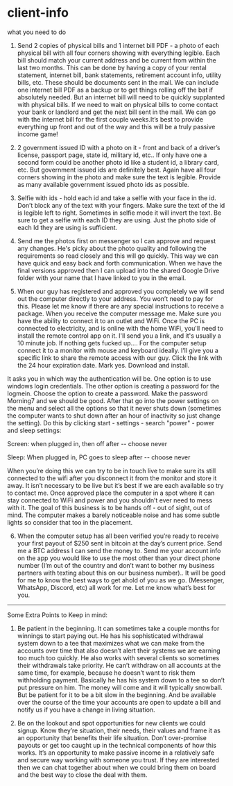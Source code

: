 # client-info
what you need to do
1) Send 2 copies of physical bills and 1 internet bill PDF - a photo of each physical bill with all four corners showing with everything legible. Each bill should match your current address and be current from within the last two months. This can be done by having a copy of your rental statement, internet bill, bank statements, retirement account info, utility bills, etc. These should be documents sent in the mail. We can include one internet bill PDF as a backup or to get things rolling off the bat if absolutely needed. But an internet bill will need to be quickly supplanted with physical bills. If we need to wait on physical bills to come contact your bank or landlord and get the next bill sent in the mail. We can go with the internet bill for the first couple weeks.It’s best to provide everything up front and out of the way and this will be a truly passive income game!

2) 2 government issued ID with a photo on it - front and back of a driver’s license, passport page, state id, military id, etc.. If only have one a second form could be another photo id like a student id, a library card, etc. But government issued ids are definitely best. Again have all four corners showing in the photo and make sure the text is legible. Provide as many available government issued photo ids as possible.

3) Selfie with ids - hold each id and take a selfie with your face in the id. Don’t block any of the text with your fingers. Make sure the text of the id is legible left to right. Sometimes in selfie mode it will invert the text.  Be sure to get a selfie with each ID they are using. Just the photo side of each Id they are using is sufficient. 

4) Send me the photos first on messenger so I can approve and request any changes. He's picky about the photo quality and following the requirements so read closely and this will go quickly. This way we can have quick and easy back and forth communication. When we have the final versions approved then I can upload into the shared Google Drive folder with your name that I have linked to you in the email. 

5) When our guy has registered and approved you completely we will send out the computer directly to your address. You won’t need to pay for this. Please let me know if there are any special instructions to receive a package. When you receive the computer message me. Make sure you have the ability to connect it to an outlet and WiFi. Once the PC is connected to electricity, and is online with the home WiFi, you'll need to install the remote control app on it. I'll send you a link, and it's usually a 10 minute job. If nothing gets fucked up....
For the computer setup connect it to a monitor with mouse and keyboard ideally. I’ll give you a specific link to share the remote access with our guy. Click the link with the 24 hour expiration date. Mark yes. Download and install.

It asks you in which way the authentication will be. One option is to use windows login credentials. The other option is creating a password for the logmein. Choose the option to create a password. Make the password Morning7 and we should be good. After that go into the power settings on the menu and select all the options so that it never shuts down (sometimes the computer wants to shut down after an hour of inactivity so just change the setting). Do this by clicking start - settings - search "power" - power and sleep settings:

Screen:
when plugged in, then off after -- choose never

Sleep:
When plugged in, PC goes to sleep after -- choose never

When you’re doing this we can try to be in touch live to make sure its still connected to the wifi after you disconnect it from the monitor and store it away. It isn’t necessary to be live but it’s best if we are each available so try to contact me. Once approved place the computer in a spot where it can stay connected to WiFi and power and you shouldn’t ever need to mess with it. The goal of this business is to be hands off - out of sight, out of mind. The computer makes a barely noticeable noise and has some subtle lights so consider that too in the placement. 

6) When the computer setup has all been verified you’re ready to receive your first payout of $250 sent in bitcoin at the day’s current price. Send me a BTC address I can send the money to. Send me your account info on the app you would like to use the most other than your direct phone number (I’m out of the country and don’t want to bother my business partners with texting about this on our business number).. It will be good for me to know the best ways to get ahold of you as we go. (Messenger, WhatsApp, Discord, etc) all work for me. Let me know what’s best for you. 

----
Some Extra Points to Keep in mind:

1) Be patient in the beginning. It can sometimes take a couple months for winnings to start paying out. He has his sophisticated withdrawal system down to a tee that maximizes what we can make from the accounts over time that also doesn’t alert their systems we are earning too much too quickly. He also works with several clients so sometimes their withdrawals take priority. He can’t withdraw on all accounts at the same time, for example, because he doesn’t want to risk them withholding payment. Basically he has his system down to a tee so don’t put pressure on him. The money will come and it will typically snowball. But be patient for it to be a bit slow in the beginning. And be available over the course of the time your accounts are open to update a bill and notify us if you have a change in living situation. 

2) Be on the lookout and spot opportunities for new clients we could signup. Know they’re situation, their needs, their values and frame it as an opportunity that benefits their life situation. Don’t over-promise payouts or get too caught up in the technical components of how this works. It’s an opportunity to make passive income in a relatively safe and secure way working with someone you trust. If they are interested then we can chat together about when we could bring them on board and the best way to close the deal with them.
